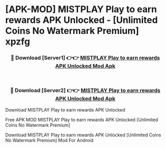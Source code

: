 # [APK-MOD] MISTPLAY  Play to earn rewards APK Unlocked - [Unlimited Coins No Watermark Premium] xpzfg



<div align="center">
<h3>🔴 Download [Server1] 👉👉 <a href="https://momento.my/?title=MISTPLAY__Play_to_earn_rewards_APK_Unlocked">MISTPLAY  Play to earn rewards APK Unlocked Mod Apk</a></h3><br>

<h3>🔴 Download [Server2] 👉👉 <a href="https://momento.my/?title=MISTPLAY__Play_to_earn_rewards_APK_Unlocked">MISTPLAY  Play to earn rewards APK Unlocked Mod Apk</a></h3>
</div>



Download MISTPLAY  Play to earn rewards APK Unlocked 

Free APK MOD MISTPLAY  Play to earn rewards APK Unlocked [Unlimited Coins No Watermark Premium]

Download MISTPLAY  Play to earn rewards APK Unlocked [Unlimited Coins No Watermark Premium] Mod For Android
